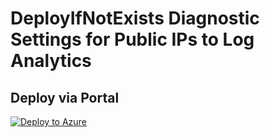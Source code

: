 # DeployIfNotExists Diagnostic Settings for Public IPs to Log Analytics


## Deploy via Portal

[![Deploy to Azure](http://azuredeploy.net/deploybutton.png)](https://portal.azure.com/#blade/Microsoft_Azure_Policy/CreatePolicyDefinitionBlade/uri/https%3A%2F%2Fraw.githubusercontent.com%2Fsixtencyber%2FAzure-Policies%2Fmain%2FLog_Analytics%2F_Deploy_Based_On_Resource_Tag%2FpublicIP-to-loganalytics-bytag%2Fdeploy-diagnostic-settings-publicIP-to-loganalytics-bytag.json)

